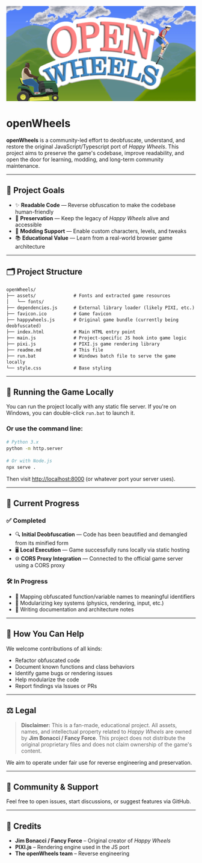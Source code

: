 <p align="center">
  <img src="./assets/gh/thumb.png" alt="openWheels Logo" />
</p>



# openWheels

**openWheels** is a community-led effort to deobfuscate, understand, and restore the original JavaScript/Typescript port of *Happy Wheels*. This project aims to preserve the game's codebase, improve readability, and open the door for learning, modding, and long-term community maintenance.

---

## 🎯 Project Goals

- ✨ **Readable Code** — Reverse obfuscation to make the codebase human-friendly
- 💾 **Preservation** — Keep the legacy of *Happy Wheels* alive and accessible
- 🔧 **Modding Support** — Enable custom characters, levels, and tweaks
- 📚 **Educational Value** — Learn from a real-world browser game architecture

---

## 🗂️ Project Structure

```
openWheels/
├── assets/              # Fonts and extracted game resources
│   └── fonts/
├── dependencies.js      # External library loader (likely PIXI, etc.)
├── favicon.ico          # Game favicon
├── happywheels.js       # Original game bundle (currently being deobfuscated)
├── index.html           # Main HTML entry point
├── main.js              # Project-specific JS hook into game logic
├── pixi.js              # PIXI.js game rendering library
├── readme.md            # This file
├── run.bat              # Windows batch file to serve the game locally
└── style.css            # Base styling
```
---

## 🚀 Running the Game Locally

You can run the project locally with any static file server. If you're on Windows, you can double-click `run.bat` to launch it.

### Or use the command line:
```bash
# Python 3.x
python -m http.server

# Or with Node.js
npx serve .
````

Then visit [http://localhost:8000](http://localhost:8000) (or whatever port your server uses).

---

## 📌 Current Progress

### ✅ Completed
- 🔍 **Initial Deobfuscation** — Code has been beautified and demangled from its minified form
- 🖥️ **Local Execution** — Game successfully runs locally via static hosting
- 🌐 **CORS Proxy Integration** — Connected to the official game server using a CORS proxy

### 🛠️ In Progress
- 🧠 Mapping obfuscated function/variable names to meaningful identifiers
- 🧩 Modularizing key systems (physics, rendering, input, etc.)
- 📜 Writing documentation and architecture notes

---

## 🧠 How You Can Help

We welcome contributions of all kinds:

* Refactor obfuscated code
* Document known functions and class behaviors
* Identify game bugs or rendering issues
* Help modularize the code
* Report findings via Issues or PRs

---

## ⚖️ Legal

> **Disclaimer:** This is a fan-made, educational project. All assets, names, and intellectual property related to *Happy Wheels* are owned by **Jim Bonacci / Fancy Force**. This project does not distribute the original proprietary files and does not claim ownership of the game's content.

We aim to operate under fair use for reverse engineering and preservation.

---

## 📢 Community & Support

Feel free to open issues, start discussions, or suggest features via GitHub.

---

## 🧾 Credits

* **Jim Bonacci / Fancy Force** – Original creator of *Happy Wheels*
* **PIXI.js** – Rendering engine used in the JS port
* **The openWheels team** – Reverse engineering


